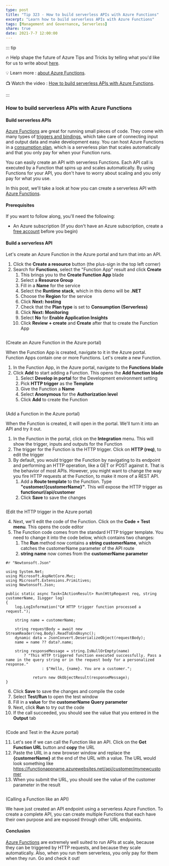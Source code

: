 ```yaml
---
type: post
title: "Tip 323 - How to build serverless APIs with Azure Functions"
excerpt: "Learn how to build serverless APIs with Azure Functions"
tags: [Management and Governance, Serverless]
share: true
date: 2021-7-7 12:00:00
---
```


::: tip 

:fire:  Help shape the future of Azure Tips and Tricks by telling what you'd like for us to write about [here](https://github.com/microsoft/AzureTipsAndTricks/issues/new?assignees=&labels=&template=survey.md&title=).

:bulb: Learn more : [about Azure Functions](https://docs.microsoft.com/azure/azure-functions/functions-overview?WT.mc_id=docs-azuredevtips-azureappsdev). 

:tv: Watch the video : [How to build serverless APIs with Azure Functions](https://youtu.be/_9moXcR2Suo?WT.mc_id=youtube-azuredevtips-azureappsdev).

:::

### How to build serverless APIs with Azure Functions

#### Build serverless APIs
[Azure Functions](https://docs.microsoft.com/azure/azure-functions/functions-overview?WT.mc_id=docs-azuredevtips-azureappsdev) are great for running small pieces of code. They come with many types of [triggers and bindings](https://docs.microsoft.com/azure/azure-functions/functions-triggers-bindings?WT.mc_id=docs-azuredevtips-azureappsdev), which take care of connecting input and output data and make development easy. You can host Azure Functions in a [consumption plan](https://docs.microsoft.com/azure/azure-functions/consumption-plan?WT.mc_id=docs-azuredevtips-azureappsdev), which is a serverless plan that scales automatically and that you only pay for when your Function runs. 

You can easily create an API with serverless Functions. Each API call is executed by a Function that spins up and scales automatically. By using Functions for your API, you don't have to worry about scaling and you only pay for what you use.

In this post, we'll take a look at how you can create a serverless API with [Azure Functions](https://docs.microsoft.com/azure/azure-functions/functions-overview?WT.mc_id=docs-azuredevtips-azureappsdev).

#### Prerequisites
If you want to follow along, you'll need the following:
* An Azure subscription (If you don't have an Azure subscription, create a [free account](https://azure.microsoft.com/free/?WT.mc_id=azure-azuredevtips-azureappsdev) before you begin)

#### Build a serverless API
Let's create an Azure Function in the Azure portal and turn that into an API.

1. Click the **Create a resource** button (the plus-sign in the top left corner) 
2. Search for **Functions**, select the "Function App" result and click **Create**
   1. This brings you to the **Create Function App** blade
   2. Select a **Resource Group**
   3. Fill in a **Name** for the service
   4. Select the **Runtime stack**, which in this demo will be **.NET**
   5. Choose the **Region** for the service
   6. Click **Next: hosting**
   7. Check that the **Plan type** is set to **Consumption (Serverless)**
   8. Click **Next: Monitoring**
   9. Select **No** for **Enable Application Insights**
   10. Click **Review + create** and **Create** after that to create the Function App

<img :src="$withBase('/files/108create.png')">

(Create an Azure Function in the Azure portal)

When the Function App is created, navigate to it in the Azure portal. Function Apps contain one or more Functions. Let's create a new Function.

1. In the Function App, in the Azure portal, navigate to the **Functions blade**
2. Click **Add** to start adding a Function. This opens the **Add function blade**
    1. Select **Develop in portal** for the Development environment setting
    2. Pick **HTTP trigger** as the **Template**
    3. Give the Function a **Name**
    4. Select **Anonymous** for the **Authorization level**
    5. Click **Add** to create the Function

<img :src="$withBase('/files/108addfunction.png')" width="50%">

(Add a Function in the Azure portal)

When the Function is created, it will open in the portal. We'll turn it into an API and try it out.

1. In the Function in the portal, click on the **Integration** menu. This will show the trigger, inputs and outputs for the Function
2. The trigger for the Function is the HTTP trigger. Click on **HTTP (req)**, to edit the trigger
3. By default, you would trigger the Function by navigating to its endpoint and performing an HTTP operation, like a GET or POST against it. That is the behavior of most APIs. However, you might want to change the way you fire HTTP requests at the Function, to make it more of a REST API. 
    1. Add a **Route template** to the Function. Type **"customer/{customerName}"**. This will expose the HTTP trigger as **functionurl/api/customer**
    2. Click **Save** to save the changes

<img :src="$withBase('/files/108edittrigger.png')" width="50%">

(Edit the HTTP trigger in the Azure portal)    

4. Next, we'll edit the code of the Function. Click on the **Code + Test menu**. This opens the code editor
5. The Function code comes from the standard HTTP trigger template. You need to change it into the code below, which contains two changes:
    1. The **Run** method now contains a **string customerName**, which catches the customerName parameter of the API route
    2. **string name** now comes from the **customerName parameter**

```
#r "Newtonsoft.Json"

using System.Net;
using Microsoft.AspNetCore.Mvc;
using Microsoft.Extensions.Primitives;
using Newtonsoft.Json;

public static async Task<IActionResult> Run(HttpRequest req, string customerName, ILogger log)
{
    log.LogInformation("C# HTTP trigger function processed a request.");

    string name = customerName;

    string requestBody = await new StreamReader(req.Body).ReadToEndAsync();
    dynamic data = JsonConvert.DeserializeObject(requestBody);
    name = name ?? data?.name;

    string responseMessage = string.IsNullOrEmpty(name)
        ? "This HTTP triggered function executed successfully. Pass a name in the query string or in the request body for a personalized response."
                : $"Hello, {name}. You are a customer.";

            return new OkObjectResult(responseMessage);
}
```

6. Click **Save** to save the changes and compile the code
7. Select **Test/Run** to open the test window
8. Fill in a **value** for the **customerName Query parameter**
9. Next, click **Run** to try out the code
10. If the call succeeded, you should see the value that you entered in the **Output** tab

<img :src="$withBase('/files/108code.png')">

(Code and Test in the Azure portal)

11. Let's see if we can call the Function like an API. Click on the **Get Function URL** button and **copy** the URL
12. Paste the URL in a new browser window and replace the **{customerName}** at the end of the URL with a value. The URL would look something like https://functionappname.azurewebsites.net/api/customer/mynewcustomer
13. When you submit the URL, you should see the value of the customer parameter in the result

<img :src="$withBase('/files/108result.png')">

(Calling a Function like an API)

We have just created an API endpoint using a serverless Azure Function. To create a complete API, you can create multiple Functions that each have their own purpose and are exposed through other URL endpoints.

#### Conclusion
[Azure Functions](https://docs.microsoft.com/azure/azure-functions/functions-overview?WT.mc_id=docs-azuredevtips-azureappsdev) are extremely well suited to run APIs at scale, because they can be triggered by HTTP requests, and because they scale automatically. Also, when you run them serverless, you only pay for them when they run. Go and check it out!
